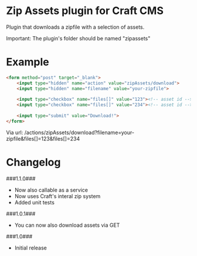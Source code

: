 Zip Assets plugin for Craft CMS
=================

Plugin that downloads a zipfile with a selection of assets.

Important:
The plugin's folder should be named "zipassets"

Example
=================
```html
<form method="post" target="_blank">
    <input type="hidden" name="action" value="zipAssets/download">
    <input type="hidden" name="filename" value="your-zipfile">
    
    <input type="checkbox" name="files[]" value="123"><!-- asset id -->
    <input type="checkbox" name="files[]" value="234"><!-- asset id -->
    
    <input type="submit" value="Download!">
</form>
```

Via url:
/actions/zipAssets/download?filename=your-zipfile&files[]=123&files[]=234

Changelog
=================
###1.1.0###
 - Now also callable as a service
 - Now uses Craft's interal zip system
 - Added unit tests

###1.0.1###
 - You can now also download assets via GET

###1.0###
 - Initial release